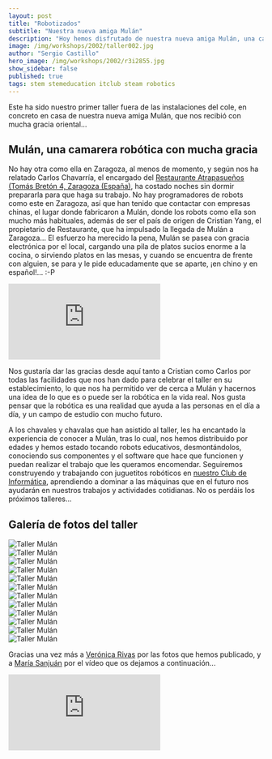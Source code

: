 ```yaml
---
layout: post
title: "Robotizados"
subtitle: "Nuestra nueva amiga Mulán"
description: "Hoy hemos disfrutado de nuestra nueva amiga Mulán, una camarera robótica muy hospitalaria que ayuda a sus compañeros con los trabajos más pesados."
image: /img/workshops/2002/taller002.jpg
author: "Sergio Castillo"
hero_image: /img/workshops/2002/r3i2855.jpg
show_sidebar: false
published: true
tags: stem stemeducation itclub steam robotics
---
```


Este ha sido nuestro primer taller fuera de las instalaciones del cole, en concreto en casa de nuestra nueva amiga Mulán, que nos recibió con mucha gracia oriental...

## Mulán, una camarera robótica con mucha gracia

No hay otra como ella en Zaragoza, al menos de momento, y según nos ha relatado Carlos Chavarría, el encargado del <a href="https://g.page/cafeteriayrestaurante?share" target="_blank">Restaurante Atrapasueños (Tomás Bretón 4, Zaragoza (España)</a>, ha costado noches sin dormir prepararla para que haga su trabajo. No hay programadores de robots como este en Zaragoza, así que han tenido que contactar con empresas chinas, el lugar donde fabricaron a Mulán, donde los robots como ella son mucho más habituales, además de ser el país de origen de Cristian Yang, el propietario de Restaurante, que ha impulsado la llegada de Mulán a Zaragoza... El esfuerzo ha merecido la pena, Mulán se pasea con gracia electrónica por el local, cargando una pila de platos sucios enorme a la cocina, o sirviendo platos en las mesas, y cuando se encuentra de frente con alguien, se para y le pide educadamente que se aparte, ¡en chino y en español!... :-P

<div class="columns is-centered">
    <div class="column is-four-fifths">
        <iframe class="video" src="https://www.youtube.com/embed/ofuc6RLwRRs/" frameborder="0" webkitallowfullscreen="true" mozallowfullscreen="true" allowfullscreen="true"></iframe>
    </div>
</div>

Nos gustaría dar las gracias desde aquí tanto a Cristian como Carlos por todas las facilidades que nos han dado para celebrar el taller en su establecimiento, lo que nos ha permitido ver de cerca a Mulán y hacernos una idea de lo que es o puede ser la robótica en la vida real. Nos gusta pensar que la robótica es una realidad que ayuda a las personas en el día a día, y un campo de estudio con mucho futuro.

A los chavales y chavalas que han asistido al taller, les ha encantado la experiencia de conocer a Mulán, tras lo cual, nos hemos distribuido por edades y hemos estado tocando robots educativos, desmontándolos, conociendo sus componentes y el software que hace que funcionen y puedan realizar el trabajo que les queramos encomendar. Seguiremos construyendo y trabajando con juguetitos robóticos en [nuestro Club de Informática](/), aprendiendo a dominar a las máquinas que en el futuro nos ayudarán en nuestros trabajos y actividades cotidianas. No os perdáis los próximos talleres...

## Galería de fotos del taller

<img class="photo" src="/img/workshops/2002/mulan001.jpg" alt="Taller Mulán" /><br />
<img class="photo" src="/img/workshops/2002/mulan002.jpg" alt="Taller Mulán" /><br />
<img class="photo" src="/img/workshops/2002/taller000.jpg" alt="Taller Mulán" /><br />
<img class="photo" src="/img/workshops/2002/taller001.jpg" alt="Taller Mulán" /><br />
<img class="photo" src="/img/workshops/2002/taller002.jpg" alt="Taller Mulán" /><br />
<img class="photo" src="/img/workshops/2002/taller003.jpg" alt="Taller Mulán" /><br />
<img class="photo" src="/img/workshops/2002/taller004.jpg" alt="Taller Mulán" /><br />
<img class="photo" src="/img/workshops/2002/taller005.jpg" alt="Taller Mulán" /><br />
<img class="photo" src="/img/workshops/2002/taller006.jpg" alt="Taller Mulán" /><br />
<img class="photo" src="/img/workshops/2002/taller007.jpg" alt="Taller Mulán" /><br />
<img class="photo" src="/img/workshops/2002/taller008.jpg" alt="Taller Mulán" /><br />
<img class="photo" src="/img/workshops/2002/taller009.jpg" alt="Taller Mulán" /><br />

Gracias una vez más a <a href="https://twitter.com/vronikrr" target="_blank">Verónica Rivas</a> por las fotos que hemos publicado, y a <a href="https://twitter.com/yizyas" target="_blank">María Sanjuán</a> por el vídeo que os dejamos a continuación...

<div class="columns is-centered">
    <div class="column is-four-fifths">
        <iframe class="video" src="https://gopro.com/v/dMDdOZ7WwE8nG" frameborder="0" webkitallowfullscreen="true" mozallowfullscreen="true" allowfullscreen="true"></iframe>
    </div>
</div>